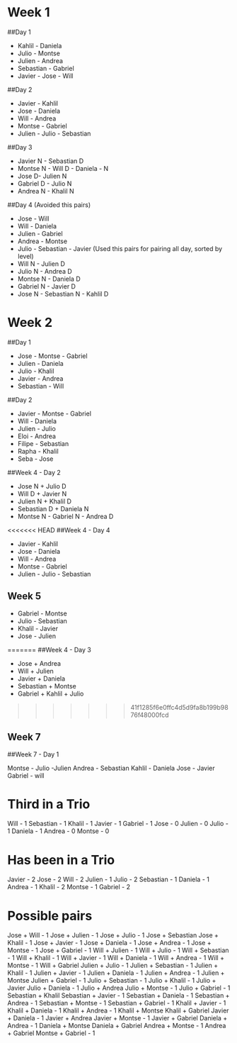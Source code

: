 # Week 1

 ##Day 1
  - Kahlil - Daniela
  - Julio - Montse
  - Julien - Andrea
  - Sebastian - Gabriel
  - Javier - Jose - Will

 ##Day 2
  - Javier - Kahlil
  - Jose - Daniela
  - Will - Andrea
  - Montse - Gabriel
  - Julien - Julio - Sebastian

 ##Day 3
  - Javier N - Sebastian D
  - Montse N - Will D - Daniela - N
  - Jose D- Julien N
  - Gabriel D - Julio N
  - Andrea N - Khalil N

 ##Day 4 
(Avoided this pairs)
  - Jose - Will 
  - Will - Daniela
  - Julien - Gabriel
  - Andrea - Montse 
  - Julio - Sebastian - Javier
(Used this pairs for pairing all day, sorted by level)
  - Will N - Julien D
  - Julio N - Andrea D
  - Montse N - Daniela D
  - Gabriel N - Javier D
  - Jose N - Sebastian N - Kahlil D

# Week 2

  ##Day 1
  - Jose - Montse - Gabriel
  - Julien - Daniela
  - Julio - Khalil
  - Javier - Andrea
  - Sebastian - Will

  ##Day 2
  - Javier - Montse - Gabriel
  - Will - Daniela
  - Julien - Julio
  - Eloi - Andrea
  - Filipe - Sebastian
  - Rapha - Khalil
  - Seba - Jose

  ##Week 4 - Day 2
   
  - Jose N + Julio D
  - Will D + Javier N
  - Julien N + Khalil D
  - Sebastian D + Daniela N
  - Montse N - Gabriel N - Andrea D

<<<<<<< HEAD
  ##Week 4 - Day 4

  - Javier - Kahlil
  - Jose - Daniela
  - Will - Andrea
  - Montse - Gabriel
  - Julien - Julio - Sebastian

## Week 5

  - Gabriel - Montse
  - Julio - Sebastian
  - Khalil - Javier
  - Jose - Julien

=======
##Week 4 - Day 3
   
  - Jose + Andrea
  - Will + Julien 
  - Javier + Daniela
  - Sebastian + Montse
  - Gabriel + Kahlil + Julio
>>>>>>> 41f1285f6e0ffc4d5d9fa8b199b9876f48000fcd

## Week 7

##Week 7 - Day 1

Montse - Julio -Julien
Andrea - Sebastian
Kahlil - Daniela
Jose - Javier
Gabriel - will 


# Third in a Trio

Will - 1
Sebastian - 1
Khalil - 1
Javier - 1
Gabriel - 1
Jose - 0
Julien - 0
Julio - 1
Daniela - 1
Andrea - 0
Montse - 0

# Has been in a Trio

Javier - 2
Jose - 2
Will - 2
Julien - 1
Julio - 2
Sebastian - 1
Daniela - 1
Andrea - 1
Khalil - 2
Montse - 1
Gabriel - 2


# Possible pairs
Jose + Will - 1
Jose + Julien - 1
Jose + Julio - 1
Jose + Sebastian
Jose + Khalil - 1
Jose + Javier - 1
Jose + Daniela - 1
Jose + Andrea - 1
Jose + Montse - 1
Jose + Gabriel - 1
Will + Julien - 1
Will + Julio - 1
Will + Sebastian - 1
Will + Khalil - 1
Will + Javier - 1 
Will + Daniela - 1
Will + Andrea - 1
Will + Montse - 1
Will + Gabriel
Julien + Julio - 1
Julien + Sebastian - 1
Julien + Khalil - 1
Julien + Javier - 1
Julien + Daniela - 1
Julien + Andrea - 1
Julien + Montse
Julien + Gabriel - 1
Julio + Sebastian - 1
Julio + Khalil - 1
Julio + Javier
Julio + Daniela - 1
Julio + Andrea
Julio + Montse - 1
Julio + Gabriel - 1
Sebastian + Khalil
Sebastian + Javier - 1
Sebastian + Daniela - 1
Sebastian + Andrea - 1
Sebastian + Montse - 1
Sebastian + Gabriel - 1
Khalil + Javier - 1
Khalil + Daniela - 1
Khalil + Andrea - 1
Khalil + Montse
Khalil + Gabriel
Javier + Daniela - 1
Javier + Andrea
Javier + Montse - 1
Javier + Gabriel
Daniela + Andrea - 1
Daniela + Montse
Daniela + Gabriel
Andrea + Montse - 1
Andrea + Gabriel
Montse + Gabriel - 1
